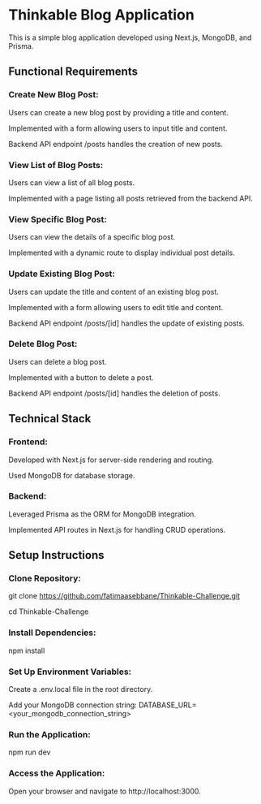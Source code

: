 # Thinkable Blog Application
This is a simple blog application developed using Next.js, MongoDB, and Prisma.

## Functional Requirements

### Create New Blog Post:

Users can create a new blog post by providing a title and content.

Implemented with a form allowing users to input title and content.

Backend API endpoint /posts handles the creation of new posts.

### View List of Blog Posts:

Users can view a list of all blog posts.

Implemented with a page listing all posts retrieved from the backend API.

### View Specific Blog Post:

Users can view the details of a specific blog post.

Implemented with a dynamic route to display individual post details.

### Update Existing Blog Post:

Users can update the title and content of an existing blog post.

Implemented with a form allowing users to edit title and content.

Backend API endpoint /posts/[id] handles the update of existing posts.

### Delete Blog Post:

Users can delete a blog post.

Implemented with a button to delete a post.

Backend API endpoint /posts/[id] handles the deletion of posts.

## Technical Stack
### Frontend:
Developed with Next.js for server-side rendering and routing.

Used MongoDB for database storage.

### Backend:
Leveraged Prisma as the ORM for MongoDB integration.

Implemented API routes in Next.js for handling CRUD operations.

## Setup Instructions
### Clone Repository:

git clone https://github.com/fatimaasebbane/Thinkable-Challenge.git

cd Thinkable-Challenge

### Install Dependencies:

npm install

### Set Up Environment Variables:

Create a .env.local file in the root directory.

Add your MongoDB connection string:
DATABASE_URL=<your_mongodb_connection_string>

### Run the Application:
npm run dev

### Access the Application:
Open your browser and navigate to http://localhost:3000.
